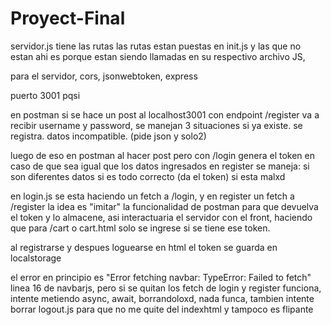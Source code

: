 # Proyect-Final
servidor.js tiene las rutas
las rutas estan puestas en init.js y las que no estan ahi es porque estan siendo llamadas en su respectivo archivo JS,

para el servidor, cors, jsonwebtoken, express

puerto 3001 pqsi

en postman si se hace un post al localhost3001 con endpoint /register va a recibir username y password, se manejan 3 situaciones
si ya existe.
se registra.
datos incompatible. (pide json y solo2)

luego de eso en postman al hacer post pero con /login
genera el token en caso de que sea igual que los datos ingresados en register
se maneja:
si son diferentes datos
si es todo correcto (da el token)
si esta malxd

en login.js se esta haciendo un fetch a /login, y en register un fetch a /register
la idea es "imitar" la funcionalidad de postman para que devuelva el token y lo almacene, asi
interactuaria el servidor con el front, haciendo que para /cart o cart.html solo se ingrese
si se tiene ese token.

al registrarse y despues loguearse en html el token se guarda en localstorage

el error en principio es "Error fetching navbar: TypeError: Failed to fetch" linea 16 de navbarjs, pero si se quitan los fetch de login y register funciona, intente
metiendo async, await, borrandoloxd, nada funca, tambien intente borrar logout.js para que no me quite del indexhtml y tampoco es flipante